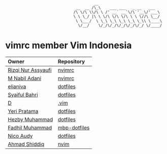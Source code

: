 ```
                                       __
                               __  __ /\_\    ___ ___   _ __   ___
                              /\ \/\ \\/\ \ /' __` __`\/\`'__\/'___\
                              \ \ \_/ |\ \ \/\ \/\ \/\ \ \ \//\ \__/
                               \ \___/  \ \_\ \_\ \_\ \_\ \_\\ \____\
                                \/__/    \/_/\/_/\/_/\/_/\/_/ \/____/
```

# vimrc member Vim Indonesia

| Owner                                               | Repository                                                                      |
| :-------------------------------------------------- | :------------------------------------------------------------------------------ |
| [Rizqi Nur Assyaufi](https://github.com/bandithijo) | [nvimrc](https://github.com/bandithijo/nvimrc)                                  |
| [M Nabil Adani](https://github.com/mnabila)         | [nvimrc](https://github.com/mnabila/nvimrc)                                     |
| [elianiva](https://github.com/elianiva)             | [dotfiles](https://github.com/elianiva/dotfiles/tree/master/nvim)               |
| [Syaiful Bahri](https://github.com/kenardes)        | [dotfiles](https://github.com/kenardes/dotfiles/tree/master/archlinux/neovim)   |
| [D](https://github.com/difaagh)                     | [.vim](https://github.com/difaagh/.vim)                                         |
| [Yeri Pratama](https://github.com/pirey)            | [dotfiles](https://github.com/pirey/dotfiles/tree/master/home/.config/nvim)     |
| [Hezby Muhammad](https://github.com/hezbymuhammad)  | [dotfiles](https://github.com/hezbymuhammad/dotfiles/blob/master/.vimrc)        |
| [Fadhil Muhammad](https://github.com/padulkemid)    | [mbp-dotfiles](https://github.com/padulkemid/mbp-dotfiles/tree/master/.config/nvim) |
| [Nico Audy](https://github.com/nicoaudy)            | [dotfiles](https://github.com/nicoaudy/dotfiles)                                |
| [Ahmad Shiddiq](https://github.com/ahmad-shiddiq)   | [nvim](https://github.com/ahmad-shiddiq/nvim)                                   | 
